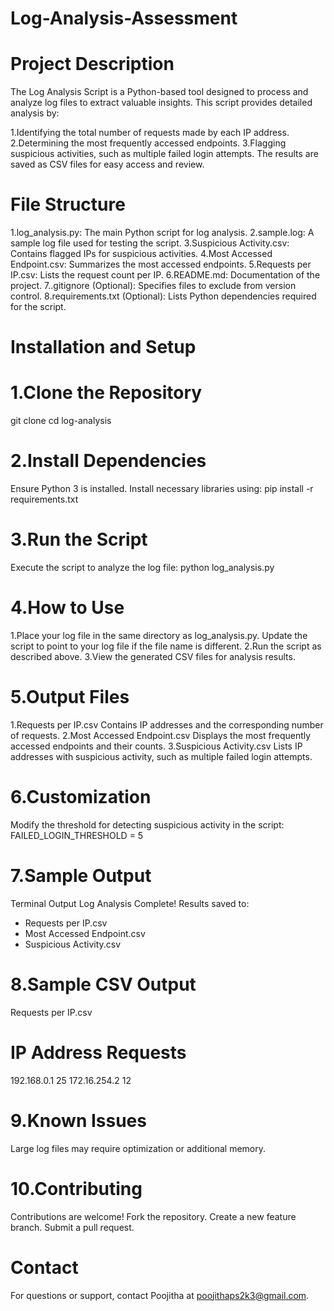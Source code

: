 # Log-Analysis-Assessment
# Project Description
The Log Analysis Script is a Python-based tool designed to process and analyze log files to extract valuable insights. This script provides detailed analysis by:

  1.Identifying the total number of requests made by each IP address.
  2.Determining the most frequently accessed endpoints.
  3.Flagging suspicious activities, such as multiple failed login attempts.
The results are saved as CSV files for easy access and review.
# File Structure
1.log_analysis.py: The main Python script for log analysis.
2.sample.log: A sample log file used for testing the script.
3.Suspicious Activity.csv: Contains flagged IPs for suspicious activities.
4.Most Accessed Endpoint.csv: Summarizes the most accessed endpoints.
5.Requests per IP.csv: Lists the request count per IP.
6.README.md: Documentation of the project.
7..gitignore (Optional): Specifies files to exclude from version control.
8.requirements.txt (Optional): Lists Python dependencies required for the script.
# Installation and Setup
# 1.Clone the Repository
  git clone <repository-url>
  cd log-analysis
# 2.Install Dependencies
Ensure Python 3 is installed. Install necessary libraries using:
  pip install -r requirements.txt
# 3.Run the Script
Execute the script to analyze the log file:
  python log_analysis.py
# 4.How to Use
1.Place your log file in the same directory as log_analysis.py.
Update the script to point to your log file if the file name is different.
2.Run the script as described above.
3.View the generated CSV files for analysis results.
# 5.Output Files
1.Requests per IP.csv
    Contains IP addresses and the corresponding number of requests.
2.Most Accessed Endpoint.csv
    Displays the most frequently accessed endpoints and their counts.
3.Suspicious Activity.csv
    Lists IP addresses with suspicious activity, such as multiple failed login attempts.
# 6.Customization
Modify the threshold for detecting suspicious activity in the script:
    FAILED_LOGIN_THRESHOLD = 5
# 7.Sample Output
Terminal Output
Log Analysis Complete!
Results saved to:
- Requests per IP.csv
- Most Accessed Endpoint.csv
- Suspicious Activity.csv
# 8.Sample CSV Output
Requests per IP.csv
# IP Address	  Requests
192.168.0.1	     25
172.16.254.2	   12
# 9.Known Issues
Large log files may require optimization or additional memory.
# 10.Contributing
Contributions are welcome!
Fork the repository.
Create a new feature branch.
Submit a pull request.
# Contact
For questions or support, contact Poojitha at poojithaps2k3@gmail.com.










  
